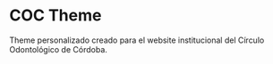 # COC Theme

Theme personalizado creado para el website institucional del Círculo Odontológico de Córdoba.
